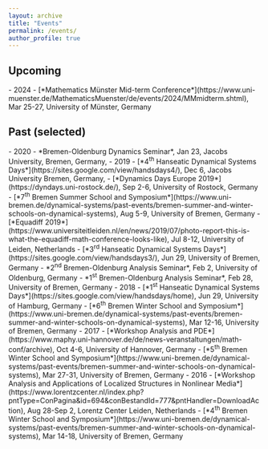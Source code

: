 ```yaml
---
layout: archive
title: "Events"
permalink: /events/
author_profile: true
---
```

<h2>Upcoming</h2>
 - 2024
    - [*Mathematics Münster Mid-term Conference*](https://www.uni-muenster.de/MathematicsMuenster/de/events/2024/MMmidterm.shtml), Mar 25-27, University of Münster, Germany
<h2>Past (selected)</h2>
- 2020
    - *Bremen-Oldenburg Dynamics Seminar*, Jan 23, Jacobs University, Bremen, Germany, 
- 2019
    - [*4<sup>th</sup> Hanseatic Dynamical Systems Days*](https://sites.google.com/view/handsdays4/), Dec 6, Jacobs University Bremen, Germany, 
    - [*Dynamics Days Europe 2019*](https://dyndays.uni-rostock.de/), Sep 2-6, University of Rostock, Germany
    - [*7<sup>th</sup> Bremen Summer School and Symposium*](https://www.uni-bremen.de/dynamical-systems/past-events/bremen-summer-and-winter-schools-on-dynamical-systems), Aug 5-9, University of Bremen, Germany
    - [*Equadiff 2019*](https://www.universiteitleiden.nl/en/news/2019/07/photo-report-this-is-what-the-equadiff-math-conference-looks-like), Jul 8-12, University of Leiden, Netherlands
    - [*3<sup>rd</sup> Hanseatic Dynamical Systems Days*](https://sites.google.com/view/handsdays3/), Jun 29, University of Bremen, Germany
    - *2<sup>nd</sup> Bremen-Oldenburg Analysis Seminar*, Feb 2, University of Oldenburg, Germany
    - *1<sup>st</sup> Bremen-Oldenburg Analysis Seminar*, Feb 28, University of Bremen, Germany
- 2018
    - [*1<sup>st</sup> Hanseatic Dynamical Systems Days*](https://sites.google.com/view/handsdays/home), Jun 29, University of Hamburg, Germany
    - [*6<sup>th</sup> Bremen Winter School and Symposium*](https://www.uni-bremen.de/dynamical-systems/past-events/bremen-summer-and-winter-schools-on-dynamical-systems), Mar 12-16, University of Bremen, Germany
- 2017
    - [*Workshop Analysis and PDE*](https://www.maphy.uni-hannover.de/de/news-veranstaltungen/math-conf/archive), Oct 4-6, University of Hannover, Germany
    - [*5<sup>th</sup> Bremen Winter School and Symposium*](https://www.uni-bremen.de/dynamical-systems/past-events/bremen-summer-and-winter-schools-on-dynamical-systems), Mar 27-31, University of Bremen, Germany
- 2016
    - [*Workshop Analysis and Applications of Localized Structures in Nonlinear Media*](https://www.lorentzcenter.nl/index.php?pntType=ConPagina&id=694&conBestandId=777&pntHandler=DownloadAction), Aug 28-Sep 2, Lorentz Center Leiden, Netherlands
    - [*4<sup>th</sup> Bremen Winter School and Symposium*](https://www.uni-bremen.de/dynamical-systems/past-events/bremen-summer-and-winter-schools-on-dynamical-systems), Mar 14-18, University of Bremen, Germany



